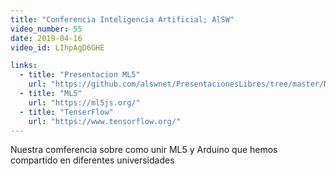 ```yaml
---
title: "Conferencia Inteligencia Artificial; AlSW"
video_number: 55
date: 2019-04-16
video_id: LIhpAgD6GHE

links:
  - title: "Presentacion ML5"
    url: "https://github.com/alswnet/PresentacionesLibres/tree/master/ML5"
  - title: "ML5"
	url: "https://ml5js.org/"
  - title: "TenserFlow"
    url: "https://www.tensorflow.org/"
---
```


Nuestra comferencia sobre como unir ML5 y Arduino que hemos compartido en diferentes universidades
